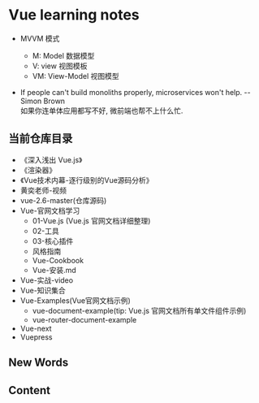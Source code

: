 # Vue learning notes

- MVVM 模式
    + M: Model 数据模型
    + V: view 视图模板
    + VM: View-Model 视图模型

- If people can't build monoliths properly, microservices won't help. -- Simon Brown  
  如果你连单体应用都写不好, 微前端也帮不上什么忙.


## 当前仓库目录
- 《深入浅出 Vue.js》
- 《渲染器》
- 《Vue技术内幕-逐行级别的Vue源码分析》
- 黄奕老师-视频
- vue-2.6-master(仓库源码)
- Vue-官网文档学习
    + 01-Vue.js (Vue.js 官网文档详细整理)
    + 02-工具
    + 03-核心插件
    + 风格指南
    + Vue-Cookbook
    + Vue-安装.md
- Vue-实战-video
- Vue-知识集合
- Vue-Examples(Vue官网文档示例)
    + vue-document-example(tip: Vue.js 官网文档所有单文件组件示例)
    + vue-router-document-example
- Vue-next
- Vuepress






## New Words




## Content




